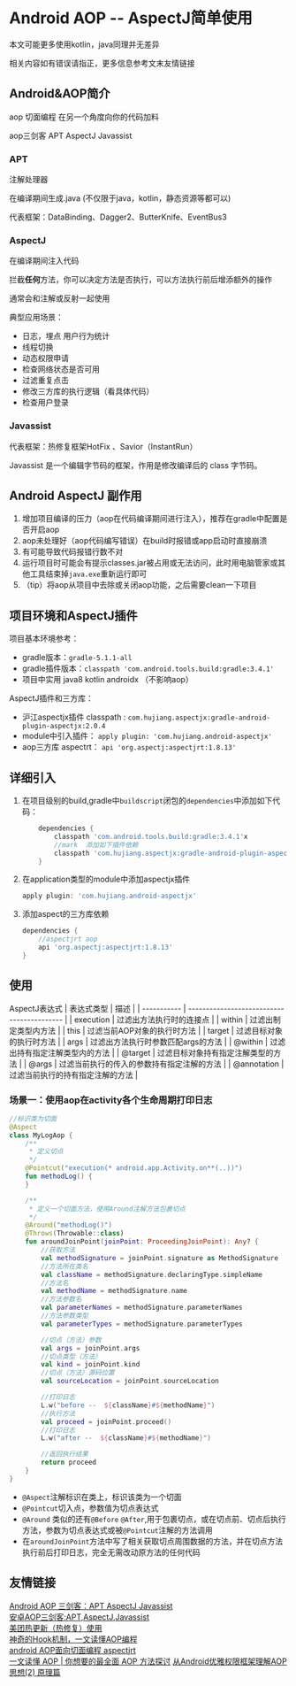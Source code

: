 # Android AOP -- AspectJ简单使用

本文可能更多使用kotlin，java同理并无差异

相关内容如有错误请指正，更多信息参考文末友情链接

## Android&AOP简介

aop 切面编程  在另一个角度向你的代码加料

aop三剑客 APT  AspectJ Javassist

### APT

注解处理器

在编译期间生成.java (不仅限于java，kotlin，静态资源等都可以)  

代表框架：DataBinding、Dagger2、ButterKnife、EventBus3

### AspectJ

在编译期间注入代码

拦截<b>任何</b>方法，你可以决定方法是否执行，可以方法执行前后增添额外的操作

通常会和注解或反射一起使用

典型应用场景：

- 日志，埋点  用户行为统计  
- 线程切换  
- 动态权限申请  
- 检查网络状态是否可用  
- 过滤重复点击  
- 修改三方库的执行逻辑（看具体代码）  
- 检查用户登录  

### Javassist

代表框架：热修复框架HotFix 、Savior（InstantRun）  

Javassist 是一个编辑字节码的框架，作用是修改编译后的 class 字节码。  

## Android AspectJ 副作用

1. 增加项目编译的压力（aop在代码编译期间进行注入），推荐在gradle中配置是否开启aop
2. aop未处理好（aop代码编写错误）在build时报错或app启动时直接崩溃
3. 有可能导致代码报错行数不对
4. 运行项目时可能会有提示classes.jar被占用或无法访问，此时用电脑管家或其他工具结束掉`java.exe`重新运行即可
5. （tip）将aop从项目中去除或关闭aop功能，之后需要clean一下项目

## 项目环境和AspectJ插件

项目基本环境参考：

- gradle版本：`gradle-5.1.1-all`
- gradle插件版本：`classpath 'com.android.tools.build:gradle:3.4.1'`
- 项目中实用 java8 kotlin androidx （不影响aop）

AspectJ插件和三方库：

- 沪江aspectjx插件 classpath : `com.hujiang.aspectjx:gradle-android-plugin-aspectjx:2.0.4`  
- module中引入插件： `apply plugin: 'com.hujiang.android-aspectjx'`  
- aop三方库 aspectrt： `api 'org.aspectj:aspectjrt:1.8.13'`  

## 详细引入

1. 在项目级别的build,gradle中`buildscript`闭包的`dependencies`中添加如下代码：

    ```groovy
        dependencies {
            classpath 'com.android.tools.build:gradle:3.4.1'x
            //mark  添加如下插件依赖
            classpath 'com.hujiang.aspectjx:gradle-android-plugin-aspectjx:2.0.4'
        }
    ```

2. 在application类型的module中添加aspectjx插件

    ```groovy
    apply plugin: 'com.hujiang.android-aspectjx'
    ```

3. 添加aspect的三方库依赖

    ```groovy
    dependencies {
        //aspectjrt aop
        api 'org.aspectj:aspectjrt:1.8.13'
    }
    ```

## 使用

AspectJ表达式
| 表达式类型  | 描述                                       |
| ----------- | ------------------------------------------ |
| execution   | 过滤出方法执行时的连接点                   |
| within      | 过滤出制定类型内方法                       |
| this        | 过滤当前AOP对象的执行时方法                |
| target      | 过滤目标对象的执行时方法                   |
| args        | 过滤出方法执行时参数匹配args的方法         |
| @within     | 过滤出持有指定注解类型内的方法             |
| @target     | 过滤目标对象持有指定注解类型的方法         |
| @args       | 过滤当前执行的传入的参数持有指定注解的方法 |
| @annotation | 过滤当前执行的持有指定注解的方法           |

### 场景一：使用aop在activity各个生命周期打印日志

```kotlin
//标识类为切面
@Aspect
class MyLogAop {
    /**
     * 定义切点
     */
    @Pointcut("execution(* android.app.Activity.on**(..))")
    fun methodLog() {
    }

    /**
     * 定义一个切面方法，使用Around注解方法包裹切点
     */
    @Around("methodLog()")
    @Throws(Throwable::class)
    fun aroundJoinPoint(joinPoint: ProceedingJoinPoint): Any? {
        //获取方法
        val methodSignature = joinPoint.signature as MethodSignature
        //方法所在类名
        val className = methodSignature.declaringType.simpleName
        //方法名
        val methodName = methodSignature.name
        //方法参数名
        val parameterNames = methodSignature.parameterNames
        //方法参数类型
        val parameterTypes = methodSignature.parameterTypes

        //切点（方法）参数
        val args = joinPoint.args
        //切点类型（方法）
        val kind = joinPoint.kind
        //切点（方法）源码位置
        val sourceLocation = joinPoint.sourceLocation

        //打印日志
        L.w("before --  ${className}#${methodName}")
        //执行方法
        val proceed = joinPoint.proceed()
        //打印日志
        L.w("after --  ${className}#${methodName}")

        //返回执行结果
        return proceed
    }
}
```

- `@Aspect`注解标识在类上，标识该类为一个切面  
- `@Pointcut`切入点，参数值为切点表达式  
- `@Around` 类似的还有`@Before` `@After`,用于包裹切点，或在切点前、切点后执行方法，参数为切点表达式或被`@Pointcut`注解的方法调用  
- 在`aroundJoinPoint`方法中写了相关获取切点周围数据的方法，并在切点方法执行前后打印日志，完全无需改动原方法的任何代码  

## 友情链接

[Android AOP 三剑客：APT AspectJ Javassist](https://blog.csdn.net/xiaoru5127/article/details/82497250)  
[安卓AOP三剑客:APT,AspectJ,Javassist](https://www.jianshu.com/p/dca3e2c8608a)  
[美团热更新（热修复）使用](https://blog.csdn.net/fengyeNom1/article/details/79025908)  
[神奇的Hook机制，一文读懂AOP编程](https://blog.csdn.net/c10wtiybq1ye3/article/details/87999882)  
[android AOP面向切面编程 aspectjrt](https://blog.csdn.net/tong6320555/article/details/97755677)  
[一文读懂 AOP | 你想要的最全面 AOP 方法探讨](https://www.jianshu.com/p/0799aa19ada1)
[从Android优雅权限框架理解AOP思想(2) 原理篇](https://www.jianshu.com/p/12295bce18b0)